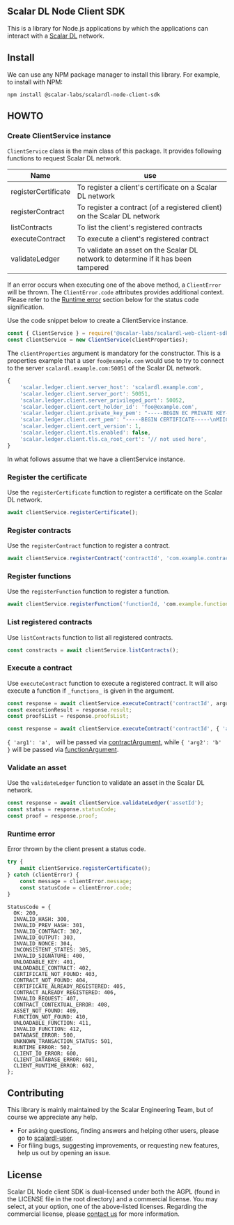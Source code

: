 ## Scalar DL Node Client SDK

This is a library for Node.js applications by which the applications can interact with a [Scalar DL](https://github.com/scalar-labs/scalardl) network.

## Install

We can use any NPM package manager to install this library. For example, to install with NPM:
```
npm install @scalar-labs/scalardl-node-client-sdk
```

## HOWTO

### Create ClientService instance

`ClientService` class is the main class of this package.
It provides following functions to request Scalar DL network.

|Name|use|
|----|---|
|registerCertificate|To register a client's certificate on a Scalar DL network|
|registerContract|To register a contract (of a registered client) on the Scalar DL network|
|listContracts|To list the client's registered contracts|
|executeContract|To execute a client's registered contract|
|validateLedger|To validate an asset on the Scalar DL network to determine if it has been tampered|

If an error occurs when executing one of the above method, a `ClientError` will be thrown. The
`ClientError.code` attributes provides additional context. Please refer to the [Runtime error](#runtime-error) section below for the status code signification.

Use the code snippet below to create a ClientService instance.

```javascript
const { ClientService } = require('@scalar-labs/scalardl-web-client-sdk');
const clientService = new ClientService(clientProperties);
```

The `clientProperties` argument is mandatory for the constructor.
This is a properties example that a user `foo@example.com` would use to try to connect to the server `scalardl.example.com:50051` of the Scalar DL network.
```javascript
{
    'scalar.ledger.client.server_host': 'scalardl.example.com',
    'scalar.ledger.client.server_port': 50051,
    'scalar.ledger.client.server_privileged_port': 50052,
    'scalar.ledger.client.cert_holder_id': 'foo@example.com',
    'scalar.ledger.client.private_key_pem': "-----BEGIN EC PRIVATE KEY-----\nMHc...",
    'scalar.ledger.client.cert_pem': "-----BEGIN CERTIFICATE-----\nMIICjTCCAj...n",
    'scalar.ledger.client.cert_version': 1,
    'scalar.ledger.client.tls.enabled': false,
    'scalar.ledger.client.tls.ca_root_cert': '// not used here',
}
```

In what follows assume that we have a clientService instance.

### Register the certificate
Use the `registerCertificate` function to register a certificate on the Scalar DL network.
```javascript
await clientService.registerCertificate();
```

### Register contracts
Use the `registerContract` function to register a contract.
```javascript
await clientService.registerContract('contractId', 'com.example.contract.contractName', contractUint8Array, propertiesObject);
```

### Register functions
Use the `registerFunction` function to register a function.
```javascript
await clientService.registerFunction('functionId, 'com.example.function.functionName', functionUint8Array);
```

### List registered contracts
Use `listContracts` function to list all registered contracts.
```javascript
const constracts = await clientService.listContracts();
```

### Execute a contract
Use `executeContract` function to execute a registered contract. It will also execute a function if `_functions_` is given in the argument.
```javascript
const response = await clientService.executeContract('contractId', argumentObject);
const executionResult = response.result;
const proofsList = response.proofsList;
```

```javascript
const response = await clientService.executeContract('contractId', { 'arg1': 'a', '_functions_': [functionId] }, { 'arg2': 'b' });
```
`{ 'arg1': 'a', ` will be passed via [contractArgument](https://github.com/scalarindetail/scalardl-node-client-sdk/blob/3e531b4c62fb14702a873b07f44cb37212f04be4/test/TestFunction.java#L14), while `{ 'arg2': 'b' }` will be passed via [functionArgument](https://github.com/scalarindetail/scalardl-node-client-sdk/blob/3e531b4c62fb14702a873b07f44cb37212f04be4/test/TestFunction.java#L15).

### Validate an asset
Use the `validateLedger` function to validate an asset in the Scalar DL network.
```javascript
const response = await clientService.validateLedger('assetId');
const status = response.statusCode;
const proof = response.proof;
```
### Runtime error
Error thrown by the client present a status code.
```javascript
try {
    await clientService.registerCertificate();
} catch (clientError) {
    const message = clientError.message;
    const statusCode = clientError.code;
}
```

```
StatusCode = {
  OK: 200,
  INVALID_HASH: 300,
  INVALID_PREV_HASH: 301,
  INVALID_CONTRACT: 302,
  INVALID_OUTPUT: 303,
  INVALID_NONCE: 304,
  INCONSISTENT_STATES: 305,
  INVALID_SIGNATURE: 400,
  UNLOADABLE_KEY: 401,
  UNLOADABLE_CONTRACT: 402,
  CERTIFICATE_NOT_FOUND: 403,
  CONTRACT_NOT_FOUND: 404,
  CERTIFICATE_ALREADY_REGISTERED: 405,
  CONTRACT_ALREADY_REGISTERED: 406,
  INVALID_REQUEST: 407,
  CONTRACT_CONTEXTUAL_ERROR: 408,
  ASSET_NOT_FOUND: 409,
  FUNCTION_NOT_FOUND: 410,
  UNLOADABLE_FUNCTION: 411,
  INVALID_FUNCTION: 412,
  DATABASE_ERROR: 500,
  UNKNOWN_TRANSACTION_STATUS: 501,
  RUNTIME_ERROR: 502,
  CLIENT_IO_ERROR: 600,
  CLIENT_DATABASE_ERROR: 601,
  CLIENT_RUNTIME_ERROR: 602,
};
```

## Contributing
This library is mainly maintained by the Scalar Engineering Team, but of course we appreciate any help.

* For asking questions, finding answers and helping other users, please go to [scalardl-user](https://groups.google.com/forum/#!forum/scalardl-user).
* For filing bugs, suggesting improvements, or requesting new features, help us out by opening an issue.

## License
Scalar DL Node client SDK is dual-licensed under both the AGPL (found in the LICENSE file in the root directory) and a commercial license. You may select, at your option, one of the above-listed licenses. Regarding the commercial license, please [contact us](https://scalar-labs.com/contact_us/) for more information.
